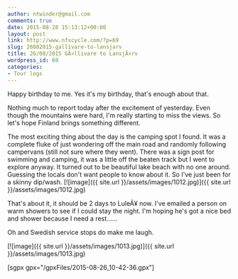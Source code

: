 ```yaml
---
author: ntwinder@gmail.com
comments: true
date: 2015-08-28 15:13:12+00:00
layout: post
link: http://www.nfxcycle.com/?p=69
slug: 26082015-gallivare-to-lansjarv
title: 26/08/2015 GÃ¤llivare to LansjÃ¤rv
wordpress_id: 69
categories:
- Tour logs
---
```


Happy birthday to me. Yes it's my birthday, that's enough about that.

Nothing much to report today after the excitement of yesterday. Even though the mountains were hard, I'm really starting to miss the views. So let's hope Finland brings something different.

The most exciting thing about the day is the camping spot I found. It was a complete fluke of just wondering off the main road and randomly following campervans (still not sure where they went). There was a sign post for swimming and camping, it was a little off the beaten track but I went to explore anyway. It turned out to be beautiful lake beach with no one around. Guessing the locals don't want people to know about it. So I've just been for a skinny dip/wash.
[![image]({{ site.url }}/assets/images/1012.jpg)]({{ site.url }}/assets/images/1012.jpg) 

That's about it, it should be 2 days to LuleÃ¥ now. I've emailed a person on warm showers to see if I could stay the night. I'm hoping he's got a nice bed and shower because I need a rest......

Oh and Swedish service stops do make me laugh. 

[![image]({{ site.url }}/assets/images/1013.jpg)]({{ site.url }}/assets/images/1013.jpg)

[sgpx gpx="/gpxFiles/2015-08-26_10-42-36.gpx"]
